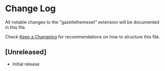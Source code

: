 # Change Log

All notable changes to the "gazellethemeset" extension will be documented in this file.

Check [Keep a Changelog](http://keepachangelog.com/) for recommendations on how to structure this file.

## [Unreleased]

- Initial release
